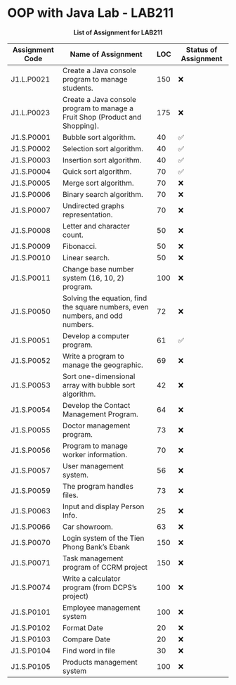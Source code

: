 # OOP with Java Lab - LAB211

<div align="center">
    <strong>List of Assignment for LAB211</strong>
</div>

| Assignment Code | Name of Assignment | LOC | Status of Assignment |
|---|---|---|---|
| J1.L.P0021| Create a Java console program to manage students.| 150| ❌|
| J1.L.P0023| Create a Java console program to manage a Fruit Shop (Product and Shopping).| 175| ❌|
| J1.S.P0001| Bubble sort algorithm.| 40| ✅|
| J1.S.P0002| Selection sort algorithm.| 40| ✅|
| J1.S.P0003| Insertion sort algorithm. | 40| ✅|
| J1.S.P0004| Quick sort algorithm. | 70| ✅|
| J1.S.P0005| Merge sort algorithm. | 70| ❌|
| J1.S.P0006| Binary search algorithm. | 70| ❌|
| J1.S.P0007| Undirected graphs representation. | 70| ❌|
| J1.S.P0008| Letter and character count. | 50| ❌|
| J1.S.P0009| Fibonacci. | 50| ❌|
| J1.S.P0010| Linear search. | 50| ❌|
| J1.S.P0011| Change base number system (16, 10, 2) program. | 100| ❌|
| J1.S.P0050| Solving the equation, find the square numbers, even numbers, and odd numbers.  | 72| ❌|
| J1.S.P0051| Develop a computer program.  | 61| ✅|
| J1.S.P0052| Write a program to manage the geographic. | 69| ❌|
| J1.S.P0053| Sort one-dimensional array with bubble sort algorithm.  | 42| ❌|
| J1.S.P0054| Develop the Contact Management Program. | 64| ❌|
| J1.S.P0055| Doctor management program. | 73| ❌|
| J1.S.P0056| Program to manage worker information.  | 70| ❌|
| J1.S.P0057| User management system. | 56| ❌|
| J1.S.P0059| The program handles files.  | 73| ❌|
| J1.S.P0063| Input and display Person Info.  | 25| ❌|
| J1.S.P0066| Car showroom.  | 63| ❌|
| J1.S.P0070| Login system of the Tien Phong Bank’s Ebank | 150| ❌|
| J1.S.P0071| Task management program of CCRM project | 150| ❌|
| J1.S.P0074| Write a calculator program (from DCPS’s project) | 100| ❌|
| J1.S.P0101| Employee management system | 100| ❌|
| J1.S.P0102| Format Date | 20| ❌|
| J1.S.P0103| Compare Date | 20| ❌|
| J1.S.P0104| Find word in file | 30| ❌|
| J1.S.P0105| Products management system | 100| ❌|

